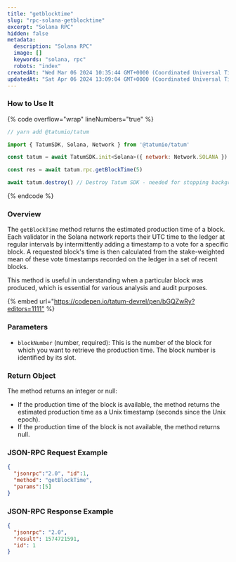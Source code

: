 ```yaml
---
title: "getblocktime"
slug: "rpc-solana-getblocktime"
excerpt: "Solana RPC"
hidden: false
metadata: 
  description: "Solana RPC"
  image: []
  keywords: "solana, rpc"
  robots: "index"
createdAt: "Wed Mar 06 2024 10:35:44 GMT+0000 (Coordinated Universal Time)"
updatedAt: "Sat Apr 06 2024 13:09:04 GMT+0000 (Coordinated Universal Time)"
---
```




### How to Use It

{% code overflow="wrap" lineNumbers="true" %}

```javascript
// yarn add @tatumio/tatum

import { TatumSDK, Solana, Network } from '@tatumio/tatum'

const tatum = await TatumSDK.init<Solana>({ network: Network.SOLANA })

const res = await tatum.rpc.getBlockTime(5)

await tatum.destroy() // Destroy Tatum SDK - needed for stopping background jobs
```

{% endcode %}

### Overview

The `getBlockTime` method returns the estimated production time of a block. Each validator in the Solana network reports their UTC time to the ledger at regular intervals by intermittently adding a timestamp to a vote for a specific block. A requested block's time is then calculated from the stake-weighted mean of these vote timestamps recorded on the ledger in a set of recent blocks.

This method is useful in understanding when a particular block was produced, which is essential for various analysis and audit purposes.

{% embed url="<https://codepen.io/tatum-devrel/pen/bGQZwRy?editors=1111"> %}

### Parameters

- `blockNumber` (number, required): This is the number of the block for which you want to retrieve the production time. The block number is identified by its slot.

### Return Object

The method returns an integer or null:

- If the production time of the block is available, the method returns the estimated production time as a Unix timestamp (seconds since the Unix epoch).
- If the production time of the block is not available, the method returns null.

### JSON-RPC Request Example

```json
{
  "jsonrpc":"2.0", "id":1,
  "method": "getBlockTime",
  "params":[5]
}
```

### JSON-RPC Response Example

```json
{
  "jsonrpc": "2.0",
  "result": 1574721591,
  "id": 1
}
```
